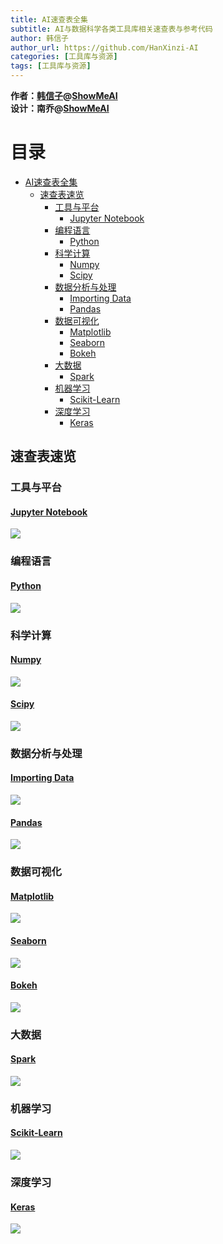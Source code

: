 ```yaml
---
title: AI速查表全集
subtitle: AI与数据科学各类工具库相关速查表与参考代码
author: 韩信子
author_url: https://github.com/HanXinzi-AI
categories: [工具库与资源]
tags: [工具库与资源]
---
```


<meta http-equiv="X-UA-Compatible" content="IE=edge">
<meta name="viewport" content="width=device-width, initial-scale=1">
<link href='https://fonts.googleapis.com/css?family=Inconsolata:400,700' rel='stylesheet' type='text/css'>
<link rel="stylesheet" href="/assets/vendor/normalize-css/normalize.css">
<link rel="stylesheet" href="/css/main.css">
<link rel="stylesheet" href="/assets/vendor/highlight/styles/solarized_dark.css">
<link rel="stylesheet" href="/assets/vendor/font-awesome/css/font-awesome.css">
<link rel="shortcut icon" href="/favicon.ico"/>

**作者：[韩信子](https://github.com/HanXinzi-AI)@[ShowMeAI](https://github.com/ShowMeAI-Hub)**<br>
**设计：南乔@[ShowMeAI](https://github.com/ShowMeAI-Hub)**

目录
=================

* [AI速查表全集](#ai速查表全集)
   * [速查表速览](#速查表速览)
      * [工具与平台](#工具与平台)
         * [<a href="https://github.com/ShowMeAI-Hub/awesome-AI-cheatsheets/tree/main/JupyterNotebook">Jupyter Notebook</a>](#jupyter-notebook)
      * [编程语言](#编程语言)
         * [<a href="https://github.com/ShowMeAI-Hub/awesome-AI-cheatsheets/tree/main/Python">Python</a>](#python)
      * [科学计算](#科学计算)
         * [<a href="https://github.com/ShowMeAI-Hub/awesome-AI-cheatsheets/tree/main/Numpy">Numpy</a>](#numpy)
         * [<a href="https://github.com/ShowMeAI-Hub/awesome-AI-cheatsheets/tree/main/Scipy">Scipy</a>](#scipy)
      * [数据分析与处理](#数据分析与处理)
         * [<a href="https://github.com/ShowMeAI-Hub/awesome-AI-cheatsheets/tree/main/Importing%20Data">Importing Data</a>](#importing-data)
         * [<a href="https://github.com/ShowMeAI-Hub/awesome-AI-cheatsheets/tree/main/Pandas">Pandas</a>](#pandas)
      * [数据可视化](#数据可视化)
         * [<a href="https://github.com/ShowMeAI-Hub/awesome-AI-cheatsheets/tree/main/Matplotlib">Matplotlib</a>](#matplotlib)
         * [<a href="https://github.com/ShowMeAI-Hub/awesome-AI-cheatsheets/tree/main/Seaborn">Seaborn</a>](#seaborn)
         * [<a href="https://github.com/ShowMeAI-Hub/awesome-AI-cheatsheets/tree/main/Bokeh">Bokeh</a>](#bokeh)
      * [大数据](#大数据)
         * [<a href="https://github.com/ShowMeAI-Hub/awesome-AI-cheatsheets/tree/main/Spark">Spark</a>](#spark)
      * [机器学习](#机器学习)
         * [<a href="https://github.com/ShowMeAI-Hub/awesome-AI-cheatsheets/tree/main/Scikit-Learn">Scikit-Learn</a>](#scikit-learn)
      * [深度学习](#深度学习)
         * [<a href="https://github.com/ShowMeAI-Hub/awesome-AI-cheatsheets/tree/main/Keras">Keras</a>](#keras)



## 速查表速览

### 工具与平台

#### [Jupyter Notebook](https://github.com/ShowMeAI-Hub/awesome-AI-cheatsheets/tree/main/JupyterNotebook)
<img src="http://ww1.sinaimg.cn/large/0060yMmAly1grmheh2b5lj31fm10ck71.jpg" referrerpolicy="no-referrer"/>

### 编程语言

#### [Python](https://github.com/ShowMeAI-Hub/awesome-AI-cheatsheets/tree/main/Python)
<img src="http://ww1.sinaimg.cn/large/0060yMmAly1grmhgnvlo8j31fi10stw2.jpg" referrerpolicy="no-referrer"/>

### 科学计算

#### [Numpy](https://github.com/ShowMeAI-Hub/awesome-AI-cheatsheets/tree/main/Numpy)
<img src="http://ww1.sinaimg.cn/large/0060yMmAly1grmhh8jzscj31fg1021a4.jpg" referrerpolicy="no-referrer"/>

#### [Scipy](https://github.com/ShowMeAI-Hub/awesome-AI-cheatsheets/tree/main/Scipy)
<img src="http://ww1.sinaimg.cn/large/0060yMmAly1grmhi800noj31fe100h14.jpg" referrerpolicy="no-referrer"/>

### 数据分析与处理

#### [Importing Data](https://github.com/ShowMeAI-Hub/awesome-AI-cheatsheets/tree/main/Importing%20Data)
<img src="http://ww1.sinaimg.cn/large/0060yMmAly1grmhjptab5j31fg0zy7gu.jpg" referrerpolicy="no-referrer"/>

#### [Pandas](https://github.com/ShowMeAI-Hub/awesome-AI-cheatsheets/tree/main/Pandas)
<img src="http://ww1.sinaimg.cn/large/0060yMmAly1grmhi3v8cvj31fg0zw4ck.jpg" referrerpolicy="no-referrer"/>

### 数据可视化

#### [Matplotlib](https://github.com/ShowMeAI-Hub/awesome-AI-cheatsheets/tree/main/Matplotlib)
<img src="http://ww1.sinaimg.cn/large/0060yMmAly1grmhi3mnhjj31fe0zydwh.jpg" referrerpolicy="no-referrer"/>

#### [Seaborn](https://github.com/ShowMeAI-Hub/awesome-AI-cheatsheets/tree/main/Seaborn)
<img src="http://ww1.sinaimg.cn/large/0060yMmAly1grmhi6s7adj31fi0zy4gd.jpg" referrerpolicy="no-referrer"/>

#### [Bokeh](https://github.com/ShowMeAI-Hub/awesome-AI-cheatsheets/tree/main/Bokeh)
<img src="http://ww1.sinaimg.cn/large/0060yMmAly1grmhi66xv4j31fi0zugyc.jpg" referrerpolicy="no-referrer"/>


### 大数据
#### [Spark](https://github.com/ShowMeAI-Hub/awesome-AI-cheatsheets/tree/main/Spark)
<img src="http://ww1.sinaimg.cn/large/0060yMmAly1grmhlj26yoj31fe0t8gwr.jpg" referrerpolicy="no-referrer"/>

### 机器学习
#### [Scikit-Learn](https://github.com/ShowMeAI-Hub/awesome-AI-cheatsheets/tree/main/Scikit-Learn)
<img src="http://ww1.sinaimg.cn/large/0060yMmAly1grmhl9crtuj31fi0zqtjk.jpg" referrerpolicy="no-referrer"/>

### 深度学习
#### [Keras](https://github.com/ShowMeAI-Hub/awesome-AI-cheatsheets/tree/main/Keras)
<img src="http://ww1.sinaimg.cn/large/0060yMmAly1grmhi6fd9nj31fe0zy175.jpg" referrerpolicy="no-referrer"/>
